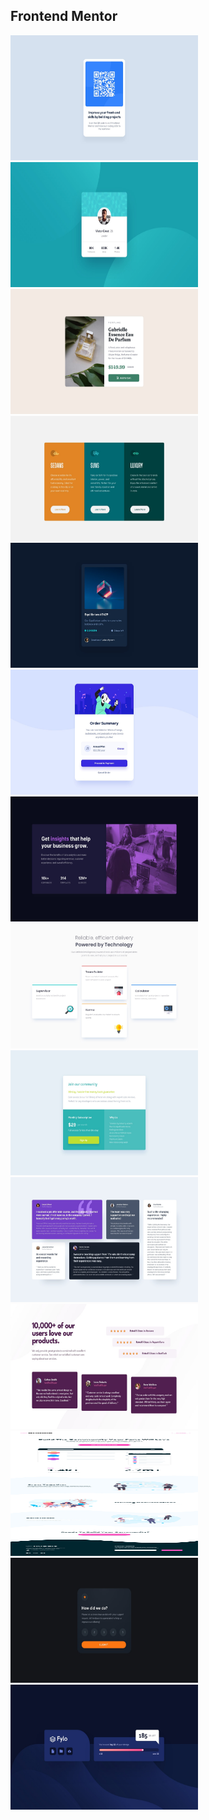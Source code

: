 ## Frontend Mentor

<a href="https://fm-01-qr-code-component.netlify.app">
  <img src="./01-qr-code-component/design/desktop-design.jpg" alt="qr-code-component" width="300" height="200" ">
</a>

<a href="https://fm-02-profile-card-component.netlify.app">
  <img src="./02-profile-card-component/design/desktop-design.jpg" alt="profile-card-component" width="300" height="200" ">
</a>

<a href="https://fm-03-product-preview-card.netlify.app">
  <img src="./03-product-preview-card/design/desktop-design.jpg" alt="product-preview-card" width="300" height="200" ">
</a>

<a href="https://fm-04-three-column-preview-card.netlify.app">
  <img src="./04-three-column-preview-card/design/desktop-design.jpg" alt="three-column-preview-card" width="300" height="200" ">
</a>

<a href="https://fm-05-nft-preview-card-component.netlify.app">
  <img src="./05-nft-preview-card-component/design/desktop-design.jpg" alt="nft-preview-card-component" width="300" height="200" ">
</a>

<a href="https://fm-06-order-summary.netlify.app">
  <img src="./06-order-summary/design/desktop-design.jpg" alt="order-summary" width="300" height="200" ">
</a>

<a href="https://fm-07-stats-preview-card.netlify.app">
  <img src="./07-stats-preview-card/design/desktop-design.jpg" alt="stats-preview-card" width="300" height="200" ">
</a>

<a href="https://fm-08-four-card-section.netlify.app">
  <img src="./08-four-card-section/design/desktop-design.jpg" alt="four-card-section" width="300" height="200" ">
</a>

<a href="https://fm-09-single-price-component.netlify.app">
  <img src="./09-single-price-component/design/desktop-design.jpg" alt="single-price-component" width="300" height="200" ">
</a>

<a href="https://fm-10-testimonials-grid-section.netlify.app">
  <img src="./10-testimonials-grid-section/design/desktop-design.jpg" alt="testimonials-grid-section" width="300" height="200" ">
</a>

<a href="https://fm-11-social-proof-section.netlify.app">
  <img src="./11-social-proof-section/design/desktop-design.jpg" alt="social-proof-section" width="300" height="200" ">
</a>

<a href="https://fm-12-huddle-landing-page.netlify.app">
  <img src="./12-huddle-landing-page/design/desktop-design.jpg" alt="huddle-landing-page" width="300" height="200">
</a>

<a href="https://fm-13-interactive-rating-component.netlify.app">
  <img src="./13-interactive-rating-component/design/desktop-design.jpg" alt="interactive-rating-component" width="300" height="200">
</a>
<a href="https://fm-14-fylo-data-storage-component">
  <img src="./14-fylo-data-storage-component/design/desktop-design.jpg" alt="interactive-rating-component" width="300" height="200">
</a>
